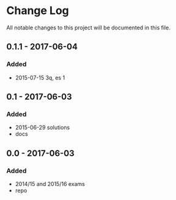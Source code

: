 # Change Log
All notable changes to this project will be documented in this file.

## 0.1.1 - 2017-06-04   

### Added
- 2015-07-15 3q, es 1

## 0.1 - 2017-06-03

### Added
- 2015-06-29 solutions
- docs

## 0.0 - 2017-06-03

### Added
- 2014/15 and 2015/16 exams
- repo
